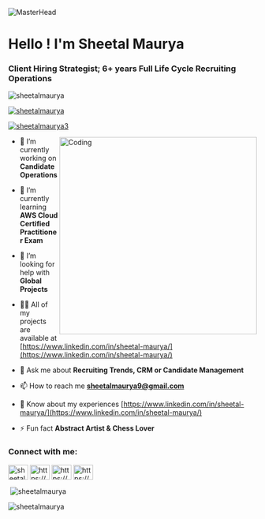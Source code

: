 
![MasterHead](https://image.freepik.com/free-vector/consulting-banner-web-icon-business_35632-115.jpg)

<h1 align="left">Hello ! I'm Sheetal Maurya</h1>
<h3 align="left">Client Hiring ‌Strategist;‌ 6+‌ ‌years‌ ‌Full‌ ‌Life‌ ‌Cycle‌ ‌Recruiting‌ ‌Operations‌</h3>

<p align="left"> <img src="https://komarev.com/ghpvc/?username=sheetalmaurya&label=Profile%20views&color=0e75b6&style=flat" alt="sheetalmaurya" /> </p>

<p align="left"> <a href="https://github.com/ryo-ma/github-profile-trophy"><img src="https://github-profile-trophy.vercel.app/?username=sheetalmaurya" alt="sheetalmaurya" /></a> </p>

<p align="left"> <a href="https://twitter.com/sheetalmaurya3" target="blank"><img src="https://img.shields.io/twitter/follow/sheetalmaurya3?logo=twitter&style=for-the-badge" alt="sheetalmaurya3" /></a> </p>

<img align="right" alt="Coding" width="400" src="https://camo.githubusercontent.com/6607041227d81f650340ff070cc2843518acad359b57e5bb054a9fb7127aa041/68747470733a2f2f63646e2e6472696262626c652e636f6d2f75736572732f323634363432332f73637265656e73686f74732f353530373139362f636f6d70757465722e676966">

- 🔭 I’m currently working on **Candidate Operations**

- 🌱 I’m currently learning **AWS Cloud Certified Practitioner Exam**

- 🤝 I’m looking for help with **Global Projects**

- 👨‍💻 All of my projects are available at [https://www.linkedin.com/in/sheetal-maurya/](https://www.linkedin.com/in/sheetal-maurya/)

- 💬 Ask me about **Recruiting Trends, CRM or Candidate Management**

- 📫 How to reach me **sheetalmaurya9@gmail.com**

- 📄 Know about my experiences [https://www.linkedin.com/in/sheetal-maurya/](https://www.linkedin.com/in/sheetal-maurya/)

- ⚡ Fun fact **Abstract Artist & Chess Lover**

<h3 align="left">Connect with me:</h3>
<p align="left">
<a href="https://twitter.com/sheetalmaurya3" target="blank"><img align="center" src="https://cdn.jsdelivr.net/npm/simple-icons@3.0.1/icons/twitter.svg" alt="sheetalmaurya3" height="30" width="40" /></a>
<a href="https://www.linkedin.com/in/sheetal-maurya/" target="blank"><img align="center" src="https://cdn.jsdelivr.net/npm/simple-icons@3.0.1/icons/linkedin.svg" alt="https://www.linkedin.com/in/sheetal-maurya/" height="30" width="40" /></a>
<a href="https://www.facebook.com/sheetal.maurya.50/" target="blank"><img align="center" src="https://cdn.jsdelivr.net/npm/simple-icons@3.0.1/icons/facebook.svg" alt="https://www.facebook.com/sheetal.maurya.50/" height="30" width="40" /></a>
<a href="https://www.instagram.com/sheetalmaurya/" target="blank"><img align="center" src="https://cdn.jsdelivr.net/npm/simple-icons@3.0.1/icons/instagram.svg" alt="https://www.instagram.com/sheetalmaurya/" height="30" width="40" /></a>
</p>


<p>&nbsp;<img align="center" src="https://github-readme-stats.vercel.app/api?username=sheetalmaurya&show_icons=true&locale=en" alt="sheetalmaurya" /></p>

<p><img align="center" src="https://github-readme-streak-stats.herokuapp.com/?user=sheetalmaurya&" alt="sheetalmaurya" /></p>
